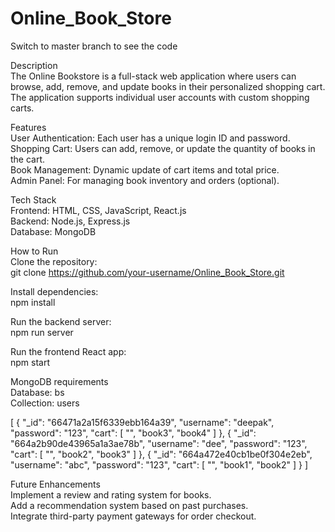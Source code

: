 # Online_Book_Store  

Switch to master branch to see the code
  
Description  
The Online Bookstore is a full-stack web application where users can browse, add, remove, and update books in their personalized shopping cart. The application supports individual user accounts with custom shopping carts.
  
Features  
User Authentication: Each user has a unique login ID and password.  
Shopping Cart: Users can add, remove, or update the quantity of books in the cart.  
Book Management: Dynamic update of cart items and total price.  
Admin Panel: For managing book inventory and orders (optional).  
  
Tech Stack  
Frontend: HTML, CSS, JavaScript, React.js  
Backend: Node.js, Express.js  
Database: MongoDB
  
How to Run  
Clone the repository:  
git clone https://github.com/your-username/Online_Book_Store.git
  
Install dependencies:  
npm install  
  
Run the backend server:  
npm run server  
  
Run the frontend React app:  
npm start  

MongoDB requirements  
Database: bs  
Collection: users  

[
  {
    "_id": "66471a2a15f6339ebb164a39",
    "username": "deepak",
    "password": "123",
    "cart": [
      "",
      "book3",
      "book4"
    ]
  },
  {
    "_id": "664a2b90de43965a1a3ae78b",
    "username": "dee",
    "password": "123",
    "cart": [
      "",
      "book2",
      "book3"
    ]
  },
  {
    "_id": "664a472e40cb1be0f304e2eb",
    "username": "abc",
    "password": "123",
    "cart": [
      "",
      "book1",
      "book2"
    ]
  }
]
  
Future Enhancements  
Implement a review and rating system for books.  
Add a recommendation system based on past purchases.  
Integrate third-party payment gateways for order checkout.
